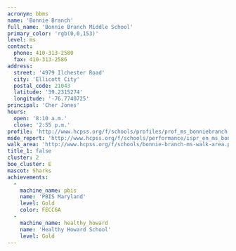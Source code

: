 ```yaml
---
acronym: bbms
name: 'Bonnie Branch'
full_name: 'Bonnie Branch Middle School'
primary_color: 'rgb(0,0,153)'
level: ms
contact:
  phone: 410-313-2580
  fax: 410-313-2586
address:
  street: '4979 Ilchester Road'
  city: 'Ellicott City'
  postal_code: 21043
  latitude: '39.2315274'
  longitude: '-76.7740725'
principal: 'Cher Jones'
hours:
  open: '8:10 a.m.'
  close: '2:55 p.m.'
profile: 'http://www.hcpss.org/f/schools/profiles/prof_ms_bonniebranch.pdf'
msde_report: 'http://www.hcpss.org/f/schools/performance/ispr_en_ms_bonniebranch.pdf'
walk_area: 'http://www.hcpss.org/f/schools/bonnie-branch-ms-walk-area.pdf'
title_1: false
cluster: 2
boe_cluster: E
mascot: Sharks
achievements:
  -
    machine_name: pbis
    name: 'PBIS Maryland'
    level: Gold
    color: FECC6A
  -
    machine_name: healthy_howard
    name: 'Healthy Howard School'
    level: Gold
---
```

